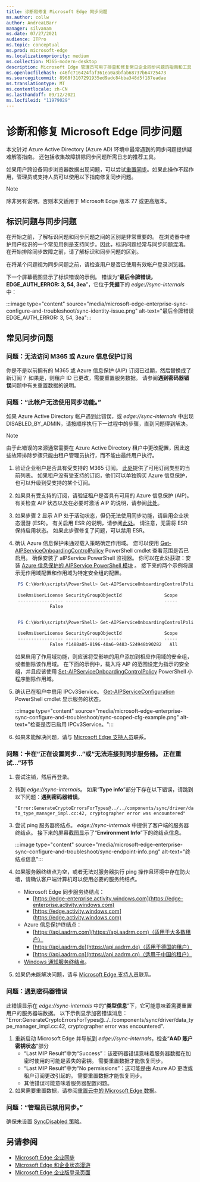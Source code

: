 ```yaml
---
title: 诊断和修复 Microsoft Edge 同步问题
ms.author: collw
author: AndreaLBarr
manager: silvanam
ms.date: 07/27/2021
audience: ITPro
ms.topic: conceptual
ms.prod: microsoft-edge
ms.localizationpriority: medium
ms.collection: M365-modern-desktop
description: Microsoft Edge 管理员可用于排查和修复常见企业同步问题的指南和工具
ms.openlocfilehash: c46fc716424faf361ea0a3bfab68737b64725473
ms.sourcegitcommit: 8968f3107291935ed9adc84bba348d5f187eadae
ms.translationtype: MT
ms.contentlocale: zh-CN
ms.lasthandoff: 09/12/2021
ms.locfileid: "11979029"
---
```

# <a name="diagnose-and-fix-microsoft-edge-sync-issues"></a>诊断和修复 Microsoft Edge 同步问题

本文针对 Azure Active Directory (Azure AD) 环境中最常遇到的同步问题提供疑难解答指南。 还包括收集故障排除同步问题所需日志的推荐工具。

如果用户跨设备同步浏览器数据出现问题，可以尝试[重置同步](edge-learnmore-reset-data-in-cloud.md)。如果此操作不起作用，管理员或支持人员可以使用以下指南修复同步问题。

> [!NOTE]
> 除非另有说明，否则本文适用于 Microsoft Edge 版本 77 或更高版本。

## <a name="identity-issues-versus-sync-issues"></a>标识问题与同步问题

在开始之前，了解标识问题和同步问题之间的区别是非常重要的。 在浏览器中维护用户标识的一个常见用例是支持同步。因此，标识问题经常与同步问题混淆。 在开始排除同步故障之前，请了解标识和同步问题的区别。

在将某个问题视为同步问题之前，请检查用户是否已使用有效帐户登录浏览器。

下一个屏幕截图显示了标识错误的示例。 错误为“**最后令牌错误，EDGE_AUTH_ERROR: 3, 54, 3ea**”，它位于**凭据**下的 *edge://sync-internals* 中： 

:::image type="content" source="media/microsoft-edge-enterprise-sync-configure-and-troubleshoot/sync-identity-issue.png" alt-text="最后令牌错误 EDGE_AUTH_ERROR: 3, 54, 3ea":::

## <a name="common-sync-issues"></a>常见同步问题

### <a name="issue-cant-access-m365-or-azure-information-protection-subscription"></a>问题：无法访问 M365 或 Azure 信息保护订阅

你是不是以前拥有的 M365 或 Azure 信息保护 (AIP) 订阅已过期，然后替换成了新订阅？ 如果是，则租户 ID 已更改，需要重置服务数据。 请参阅**遇到密码器错误**问题中有关重置数据的说明。

### <a name="issue-sync-is-not-available-for-this-account"></a>问题：“此帐户无法使用同步功能。”

如果 Azure Active Directory 帐户遇到此错误，或 *edge://sync-internals* 中出现 DISABLED_BY_ADMIN，请按顺序执行下一过程中的步骤，直到问题得到解决。

> [!NOTE]
> 由于此错误的来源通常需要在 Azure Active Directory 租户中更改配置，因此这些故障排除步骤只能由租户管理员执行，而不能由最终用户执行。

1. 验证企业租户是否具有受支持的 M365 订阅。 [此处](/azure/information-protection/activate-office365)提供了可用订阅类型的当前列表。 如果租户没有受支持的订阅，他们可以单独购买 Azure 信息保护，也可以升级到受支持的某个订阅。
2. 如果具有受支持的订阅，请验证租户是否具有可用的 Azure 信息保护 (AIP)。 有关检查 AIP 状态以及在必要时激活 AIP 的说明，请参阅[此处](/azure/information-protection/activate-office365)。
3. 如果步骤 2 显示 AIP 处于活动状态，但仍无法使用同步功能，请启用企业状态漫游 (ESR)。 有关启用 ESR 的说明，请参阅[此处](/azure/active-directory/devices/enterprise-state-roaming-enable)。 请注意，无需将 ESR 保持启用状态。 如果此步骤修复了问题，可以禁用 ESR。
4. 确认 Azure 信息保护未通过载入策略确定作用域。 您可以使用 [Get-AIPServiceOnboardingControlPolicy](/powershell/module/aipservice/get-aipserviceonboardingcontrolpolicy?view=azureipps) PowerShell cmdlet 查看范围是否已启用。 确保安装了 aIPService PowerShell 监视器。 你可以在此处获取：安装 [Azure 信息保护的 AIPService PowerShell 模块](/azure/information-protection/install-powershell) 。 接下来的两个示例将展示无作用域配置和作用域为特定安全组的配置。

   ```powershell
    PS C:\Work\scripts\PowerShell> Get-AIPServiceOnboardingControlPolicy
 
    UseRmsUserLicense SecurityGroupObjectId                Scope
    ----------------- ---------------------                -----
                False 
   ```

   ```powershell

    PS C:\Work\scripts\PowerShell> Get-AIPServiceOnboardingControlPolicy
 
    UseRmsUserLicense SecurityGroupObjectId                Scope
    ----------------- ---------------------                -----
                False f1488a05-8196-40a6-9483-524948b90282   All
   ```

   如果启用了作用域功能，则应该将受影响的用户添加到相应作用域的安全组，或者删除该作用域。 在下面的示例中，载入将 AIP 的范围设定为指示的安全组，并且应该使用 [Set-AIPServiceOnboardingControlPolicy](/powershell/module/aipservice/set-aipserviceonboardingcontrolpolicy?view=azureipps) PowerShell 小程序删除作用域。

5. 确认已在租户中启用 IPCv3Service。 [Get-AIPServiceConfiguration](/powershell/module/aipservice/get-aipserviceconfiguration?view=azureipps) PowerShell cmdlet 显示服务的状态。

   :::image type="content" source="media/microsoft-edge-enterprise-sync-configure-and-troubleshoot/sync-scoped-cfg-example.png" alt-text="检查是否已启用 IPCv3Service。":::

6. 如果未能解决问题，请与 [Microsoft Edge 支持人员](https://www.microsoftedgeinsider.com/support)联系。

### <a name="issue-stuck-at-setting-up-sync-or-couldnt-connect-to-the-sync-server-retrying"></a>问题：卡在“正在设置同步...”或“无法连接到同步服务器。 正在重试…”环节

1. 尝试注销，然后再登录。
2. 转到 *edge://sync-internals*。 如果“**Type info**”部分下存在以下错误，请跳到以下问题：**遇到密码器错误**。

   `"Error:GenerateCryptoErrorsForTypes@../../components/sync/driver/data_type_manager_impl.cc:42, cryptographer error was encountered"`

3. 尝试 ping 服务器终结点。 *edge://sync-internals* 中提供了客户端的服务器终结点。 接下来的屏幕截图显示了“**Environment Info**”下的终结点信息。

   :::image type="content" source="media/microsoft-edge-enterprise-sync-configure-and-troubleshoot/sync-endpoint-info.png" alt-text="终结点信息":::

4. 如果服务器终结点为空，或者无法对服务器执行 ping 操作且环境中存在防火墙，请确认客户端计算机可以使用必要的服务终结点。

   - Microsoft Edge 同步服务终结点：
     - [https://edge-enterprise.activity.windows.com](https://edge-enterprise.activity.windows.com)
     - [https://edge.activity.windows.com](https://edge.activity.windows.com)
    - Azure 信息保护终结点：
      - [https://api.aadrm.com](https://api.aadrm.com)（适用于大多数租户）
      - [https://api.aadrm.de](https://api.aadrm.de)（适用于德国的租户）
      - [https://api.aadrm.cn](https://api.aadrm.cn)（适用于中国的租户）
   - [Windows 通知服务终结点](/windows/uwp/design/shell/tiles-and-notifications/firewall-allowlist-config)。

5. 如果仍未能解决问题，请与 [Microsoft Edge 支持人员](https://www.microsoftedgeinsider.com/support)联系。

### <a name="issue-cryptographer-error-encountered"></a>问题：遇到密码器错误

此错误显示在 *edge://sync-internals* 中的“**类型信息**”下，它可能意味着需要重置用户的服务器端数据。 以下示例显示加密错误消息：
<br>"Error:GenerateCryptoErrorsForTypes@../../components/sync/driver/data_type_manager_impl.cc:42, cryptographer error was encountered".

1. 重新启动 Microsoft Edge 并导航到 *edge://sync-internals*，检查“**AAD 账户密钥状态**”部分
   - “Last MIP Result”中为“Success”：该密码器错误意味着服务器数据在加密时使用的可能是丢失的密钥。 需要重置数据才能恢复同步。
   - “Last MIP Result”中为“No permissions”：这可能是由 Azure AD 更改或租户订阅更改引起的。 需要重置数据才能恢复同步。
   - 其他错误可能意味着服务器配置问题。
2. 如果需要重置数据，请参阅[重置云中的 Microsoft Edge 数据](edge-learnmore-reset-data-in-cloud.md)。

### <a name="issue-sync-has-been-turned-off-by-your-administrator"></a>问题：“管理员已禁用同步。”

确保未设置 [SyncDisabled 策略](./microsoft-edge-policies.md#syncdisabled)。

## <a name="see-also"></a>另请参阅

- [Microsoft Edge 企业同步](microsoft-edge-enterprise-sync.md)
- [Microsoft Edge 和企业状态漫游](microsoft-edge-enterprise-state-roaming.md)
- [Microsoft Edge 企业版登录页面](https://aka.ms/EdgeEnterprise)
